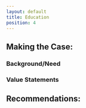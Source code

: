 ```yaml
---
layout: default
title: Education
position: 4
---
```

## Making the Case: 
### Background/Need
### Value Statements
## Recommendations:
